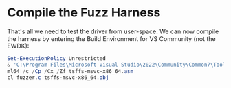 # Compile the Fuzz Harness

That's all we need to test the driver from user-space. We can now compile the harness by
entering the Build Environment for VS Community (not the EWDK):

```powershell
Set-ExecutionPolicy Unrestricted
& 'C:\Program Files\Microsoft Visual Studio\2022\Community\Common7\Tools\Launch-VsDevShell.ps1' -Arch amd64
ml64 /c /Cp /Cx /Zf tsffs-msvc-x86_64.asm
cl fuzzer.c tsffs-msvc-x86_64.obj
```
